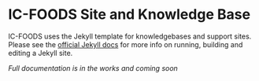# IC-FOODS Site and Knowledge Base

IC-FOODS uses the Jekyll template for knowledgebases and support sites. Please see the [official Jekyll docs](https://jekyllrb.com/docs/) for more info on running, building and editing a Jekyll site.

*Full documentation is in the works and coming soon*




